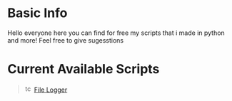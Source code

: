 # Basic Info

Hello everyone here you can find for free my scripts that i made in python and more! Feel free to give sugesstions

# Current Available Scripts

> <img src="https://cdn.discordapp.com/attachments/1174656852596903976/1174656875153866762/Bez_nazwy-1.png?ex=65686377&is=6555ee77&hm=fb9c06a56d067121eec3ba767c715cd1f13bb0b1167df48b6974caa08b3eef5a" width="16" height="16" alt="tcp"> <span style="color:black;text-decoration: none;"><a href="https://github.com/MatixAndr09/My-Scripts/blob/main/File%20Logger/FileLogger.py">File Logger</a></span>
